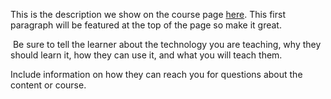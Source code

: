 This is the description we show on the course page [here](https://lab.github.com/adi123456678/my-amazing-coures). This first paragraph will be featured at the top of the page so make it great.
​

​
Be sure to tell the learner about the technology you are teaching, why they should learn it, how they can use it, and what you will teach them.
​


Include information on how they can reach you for questions about the content or course. 